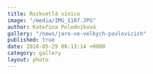 ```yaml
---
title: Rozkvetlá vinice
image: "/media/IMG_1107.JPG"
author: Kateřina Poledníková
gallery: "/news/jaro-ve-velkych-pavlovicich"
published: true
date: 2016-05-29 06:13:14 +0000
category: gallery
layout: photo
---
```

